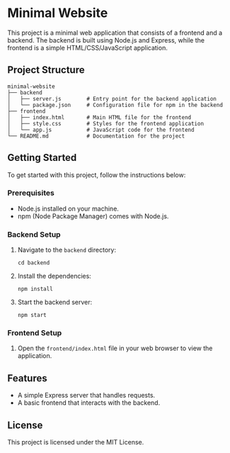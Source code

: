 # Minimal Website

This project is a minimal web application that consists of a frontend and a backend. The backend is built using Node.js and Express, while the frontend is a simple HTML/CSS/JavaScript application.

## Project Structure

```
minimal-website
├── backend
│   ├── server.js        # Entry point for the backend application
│   └── package.json     # Configuration file for npm in the backend
├── frontend
│   ├── index.html       # Main HTML file for the frontend
│   ├── style.css        # Styles for the frontend application
│   └── app.js           # JavaScript code for the frontend
└── README.md            # Documentation for the project
```

## Getting Started

To get started with this project, follow the instructions below:

### Prerequisites

- Node.js installed on your machine.
- npm (Node Package Manager) comes with Node.js.

### Backend Setup

1. Navigate to the `backend` directory:
   ```
   cd backend
   ```

2. Install the dependencies:
   ```
   npm install
   ```

3. Start the backend server:
   ```
   npm start
   ```

### Frontend Setup

1. Open the `frontend/index.html` file in your web browser to view the application.

## Features

- A simple Express server that handles requests.
- A basic frontend that interacts with the backend.

## License

This project is licensed under the MIT License.